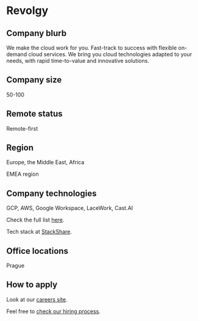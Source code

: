 # Revolgy

## Company blurb

We make the cloud work for you. Fast-track to success with flexible on-demand cloud services. We bring you cloud technologies adapted to your needs, with rapid time-to-value and innovative solutions.

## Company size

50-100

## Remote status

Remote-first

## Region

Europe, the Middle East, Africa

EMEA region

## Company technologies

GCP, AWS, Google Workspace, LaceWork, Cast.AI

Check the full list [here](https://www.revolgy.com/technology).

Tech stack at [StackShare](https://stackshare.io/revolgy/revolgy-com).

## Office locations

Prague

## How to apply

Look at our [careers site](https://www.revolgy.com/career#open-positions).

Feel free to [check our hiring process](https://www.revolgy.com/insights/blog/revolgy-hiring-process-revealed).
